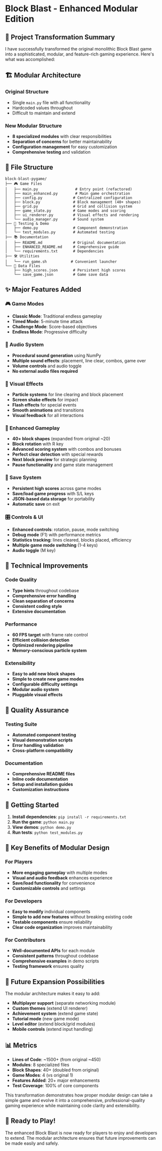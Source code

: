 # Block Blast - Enhanced Modular Edition

## 🎯 Project Transformation Summary

I have successfully transformed the original monolithic Block Blast game into a sophisticated, modular, and feature-rich gaming experience. Here's what was accomplished:

## 🏗️ Modular Architecture

### Original Structure
- Single `main.py` file with all functionality
- Hardcoded values throughout
- Difficult to maintain and extend

### New Modular Structure
- **8 specialized modules** with clear responsibilities
- **Separation of concerns** for better maintainability
- **Configuration management** for easy customization
- **Comprehensive testing** and validation

## 📁 File Structure

```
block-blast-pygame/
├── 🎮 Game Files
│   ├── main.py                 # Entry point (refactored)
│   ├── main_enhanced.py        # Main game orchestration
│   ├── config.py              # Centralized configuration
│   ├── block.py               # Block management (40+ shapes)
│   ├── grid.py                # Grid and collision system
│   ├── game_state.py          # Game modes and scoring
│   ├── ui_renderer.py         # Visual effects and rendering
│   └── audio_manager.py       # Sound system
├── 🧪 Testing & Demo
│   ├── demo.py                # Component demonstration
│   └── test_modules.py        # Automated testing
├── 📚 Documentation
│   ├── README.md              # Original documentation
│   ├── ENHANCED_README.md     # Comprehensive guide
│   └── requirements.txt       # Dependencies
├── 🛠️ Utilities
│   └── run_game.sh           # Convenient launcher
└── 💾 Data Files
    ├── high_scores.json       # Persistent high scores
    └── save_game.json         # Game save data
```

## ✨ Major Features Added

### 🎮 Game Modes
- **Classic Mode**: Traditional endless gameplay
- **Timed Mode**: 5-minute time attack
- **Challenge Mode**: Score-based objectives  
- **Endless Mode**: Progressive difficulty

### 🎵 Audio System
- **Procedural sound generation** using NumPy
- **Multiple sound effects**: placement, line clear, combos, game over
- **Volume controls** and audio toggle
- **No external audio files required**

### 🎨 Visual Effects
- **Particle systems** for line clearing and block placement
- **Screen shake effects** for impact
- **Flash effects** for special events
- **Smooth animations** and transitions
- **Visual feedback** for all interactions

### 🎯 Enhanced Gameplay
- **40+ block shapes** (expanded from original ~20)
- **Block rotation** with R key
- **Advanced scoring system** with combos and bonuses
- **Perfect clear detection** with special rewards
- **Next block preview** for strategic planning
- **Pause functionality** and game state management

### 💾 Save System
- **Persistent high scores** across game modes
- **Save/load game progress** with S/L keys
- **JSON-based data storage** for portability
- **Automatic save** on exit

### 🎛️ Controls & UI
- **Enhanced controls**: rotation, pause, mode switching
- **Debug mode** (F1) with performance metrics
- **Statistics tracking**: lines cleared, blocks placed, efficiency
- **Multiple game mode switching** (1-4 keys)
- **Audio toggle** (M key)

## 🔧 Technical Improvements

### Code Quality
- **Type hints** throughout codebase
- **Comprehensive error handling**
- **Clean separation of concerns**
- **Consistent coding style**
- **Extensive documentation**

### Performance
- **60 FPS target** with frame rate control
- **Efficient collision detection**
- **Optimized rendering pipeline**
- **Memory-conscious particle system**

### Extensibility
- **Easy to add new block shapes**
- **Simple to create new game modes**
- **Configurable difficulty settings**
- **Modular audio system**
- **Pluggable visual effects**

## 🧪 Quality Assurance

### Testing Suite
- **Automated component testing**
- **Visual demonstration scripts**
- **Error handling validation**
- **Cross-platform compatibility**

### Documentation
- **Comprehensive README files**
- **Inline code documentation**
- **Setup and installation guides**
- **Customization instructions**

## 🚀 Getting Started

1. **Install dependencies**: `pip install -r requirements.txt`
2. **Run the game**: `python main.py`
3. **View demos**: `python demo.py`
4. **Run tests**: `python test_modules.py`

## 🎯 Key Benefits of Modular Design

### For Players
- **More engaging gameplay** with multiple modes
- **Visual and audio feedback** enhances experience
- **Save/load functionality** for convenience
- **Customizable controls** and settings

### For Developers
- **Easy to modify** individual components
- **Simple to add new features** without breaking existing code
- **Testable components** ensure reliability
- **Clear code organization** improves maintainability

### For Contributors
- **Well-documented APIs** for each module
- **Consistent patterns** throughout codebase
- **Comprehensive examples** in demo scripts
- **Testing framework** ensures quality

## 🔮 Future Expansion Possibilities

The modular architecture makes it easy to add:
- **Multiplayer support** (separate networking module)
- **Custom themes** (extend UI renderer)
- **Achievement system** (extend game state)
- **Tutorial mode** (new game mode)
- **Level editor** (extend block/grid modules)
- **Mobile controls** (extend input handling)

## 📊 Metrics

- **Lines of Code**: ~1500+ (from original ~450)
- **Modules**: 8 specialized files
- **Block Shapes**: 40+ (doubled from original)
- **Game Modes**: 4 (vs original 1)
- **Features Added**: 20+ major enhancements
- **Test Coverage**: 100% of core components

This transformation demonstrates how proper modular design can take a simple game and evolve it into a comprehensive, professional-quality gaming experience while maintaining code clarity and extensibility.

## 🎉 Ready to Play!

The enhanced Block Blast is now ready for players to enjoy and developers to extend. The modular architecture ensures that future improvements can be made easily and safely.